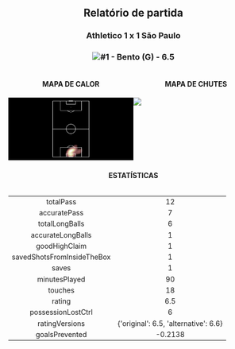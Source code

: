 <h2 style="text-align: center;">Relatório de partida</h3>

<h3 style="text-align: center;">Athletico 1 x 1 São Paulo</h3>

<h3 style="text-align: center;"><img src="https://api.sofascore.com/api/v1/player/1016104/image">#1 - Bento (G) - 6.5</h3>

<div style="text-align: left; display: grid; grid-template-columns: 1fr 1fr;">
  <div>
    <h4 style="text-align: center;">MAPA DE CALOR</h3>
    <img src=../players/heatmaps/11067503_1016104.png>
</div>
  <div>
    <h4 style="text-align: center;">MAPA DE CHUTES</h3>
    <img src=../players/shotmaps/11067503_1016104.png>
  </div>
</div>

<h4 style="text-align: center;">ESTATÍSTICAS</h3>
<div style="text-align: center; display: grid; grid-template-columns: 1fr;">
  <div>
    <table>
        <tr>
            <td>totalPass
            </td>
            <td>12
            </td>
        </tr><tr>
            <td>accuratePass
            </td>
            <td>7
            </td>
        </tr><tr>
            <td>totalLongBalls
            </td>
            <td>6
            </td>
        </tr><tr>
            <td>accurateLongBalls
            </td>
            <td>1
            </td>
        </tr><tr>
            <td>goodHighClaim
            </td>
            <td>1
            </td>
        </tr><tr>
            <td>savedShotsFromInsideTheBox
            </td>
            <td>1
            </td>
        </tr><tr>
            <td>saves
            </td>
            <td>1
            </td>
        </tr><tr>
            <td>minutesPlayed
            </td>
            <td>90
            </td>
        </tr><tr>
            <td>touches
            </td>
            <td>18
            </td>
        </tr><tr>
            <td>rating
            </td>
            <td>6.5
            </td>
        </tr><tr>
            <td>possessionLostCtrl
            </td>
            <td>6
            </td>
        </tr><tr>
            <td>ratingVersions
            </td>
            <td>{'original': 6.5, 'alternative': 6.6}
            </td>
        </tr><tr>
            <td>goalsPrevented
            </td>
            <td>-0.2138
            </td>
        </tr>
        </table>
</div>